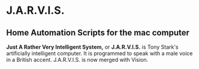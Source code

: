 # J.A.R.V.I.S.
## Home Automation Scripts for the mac computer
<p><strong>Just A Rather Very Intelligent System,</strong> or <strong>J.A.R.V.I.S.</strong>  is Tony Stark's artificially intelligent  computer. It is programmed to speak with a male voice in a British accent. J.A.R.V.I.S. is now merged with Vision. </p>


